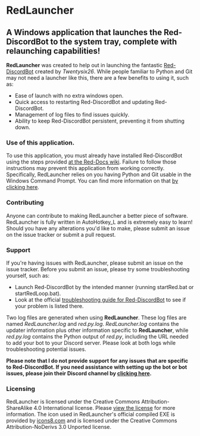 # RedLauncher
## A Windows application that launches the Red-DiscordBot to the system tray, complete with relaunching capabilities!

**RedLauncher** was created to help out in launching the fantastic [Red-DiscordBot](https://github.com/twentysix26/red-discordbot) created by *Twentysix26*. While people familiar to Python and Git may not need a launcher like this, there are a few benefits to using it, such as:

* Ease of launch with no extra windows open.
* Quick access to restarting Red-DiscordBot and updating Red-DiscordBot.
* Management of log files to find issues quickly.
* Ability to keep Red-DiscordBot persistent, preventing it from shutting down.

### Use of this application.
To use this application, you must already have installed Red-DiscordBot using the steps provided [at the Red-Docs wiki](https://twentysix26.github.io/Red-Docs/). Failure to follow those instructions may prevent this application from working correctly. Specifically, RedLauncher relies on you having Python and Git usable in the Windows Command Prompt. You can find more information on that [by clicking here](https://twentysix26.github.io/Red-Docs/red_win_requirements/).

### Contributing
Anyone can contribute to making RedLauncher a better piece of software. RedLauncher is fully written in AutoHotkey_L and is extremely easy to learn! Should you have any alterations you'd like to make, please submit an issue on the issue tracker or submit a pull request.

### Support
If you're having issues with RedLauncher, please submit an issue on the issue tracker. Before you submit an issue, please try some troubleshooting yourself, such as:

* Launch Red-DiscordBot by the intended manner (running startRed.bat or startRedLoop.bat).
* Look at the official [troubleshooting guide for Red-DiscordBot](https://twentysix26.github.io/Red-Docs/red_guide_troubleshooting/) to see if your problem is listed there.

Two log files are generated when using **RedLauncher**.  These log files are named *RedLauncher.log* and *red.py.log*.  *RedLauncher.log* contains the updater information plus other information specific to **RedLauncher**, while *red.py.log* contains the Python output of *red.py*, including the URL needed to add your bot to your Discord server.  Please look at both logs while troubleshooting potential issues.

**Please note that I do not provide support for any issues that are specific to Red-DiscordBot. If you need assistance with setting up the bot or bot issues, please join their Discord channel by [clicking here](https://discord.gg/0k4npTwMvTpv9wrh).**

### Licensing
RedLauncher is licensed under the Creative Commons Attribution-ShareAlike 4.0 International license. Please [view the license](https://gitlab.com/Hyperdaemon/RedLauncher/blob/master/LICENSE) for more information.
The icon used in RedLauncher's official compiled EXE is provided by [icons8.com](https://icons8.com) and is licensed under the Creative Commons Attribution-NoDerivs 3.0 Unported license.
